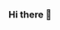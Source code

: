 ### Hi there 👋

<html>
  <head>
    <meta href="utf-8">
    <title>LoseContro1</title>
  </head>
  <body backgroung-color="red">
    
  </body>
</html>

<!--
**LoseContro1/LoseContro1** is a ✨ _special_ ✨ repository because its `README.md` (this file) appears on your GitHub profile.

Here are some ideas to get you started:

- 🔭 I’m currently working on ...
- 🌱 I’m currently learning ...
- 👯 I’m looking to collaborate on ...
- 🤔 I’m looking for help with ...
- 💬 Ask me about ...
- 📫 How to reach me: ...
- 😄 Pronouns: ...
- ⚡ Fun fact: ...
-->
